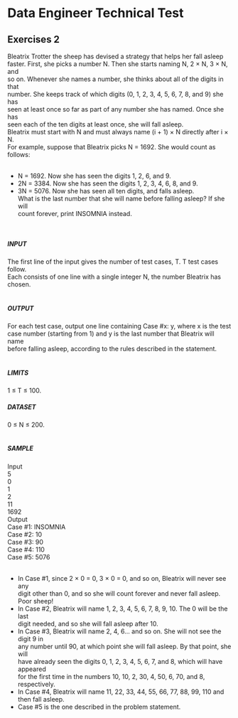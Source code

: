 # Data Engineer Technical Test
## Exercises 2
Bleatrix Trotter the sheep has devised a strategy that helps her fall asleep <br>
faster. First, she picks a number N. Then she starts naming N, 2 × N, 3 × N, and <br>
so on. Whenever she names a number, she thinks about all of the digits in that <br>
number. She keeps track of which digits (0, 1, 2, 3, 4, 5, 6, 7, 8, and 9) she has <br>
seen at least once so far as part of any number she has named. Once she has <br>
seen each of the ten digits at least once, she will fall asleep. <br>
Bleatrix must start with N and must always name (i + 1) × N directly after i × N. <br>
For example, suppose that Bleatrix picks N = 1692. She would count as follows: <br>
<br>
- N = 1692. Now she has seen the digits 1, 2, 6, and 9. <br>
- 2N = 3384. Now she has seen the digits 1, 2, 3, 4, 6, 8, and 9. <br>
- 3N = 5076. Now she has seen all ten digits, and falls asleep. <br>
What is the last number that she will name before falling asleep? If she will <br>
count forever, print INSOMNIA instead. <br>
<br>

##### INPUT <br>
The first line of the input gives the number of test cases, T. T test cases follow. <br>
Each consists of one line with a single integer N, the number Bleatrix has chosen. <br>
<br>

##### OUTPUT <br>
For each test case, output one line containing Case #x: y, where x is the test <br>
case number (starting from 1) and y is the last number that Bleatrix will name <br>
before falling asleep, according to the rules described in the statement. <br>
<br>

##### LIMITS <br>
1 ≤ T ≤ 100. <br>
##### DATASET <br>
0 ≤ N ≤ 200. <br>
<br>

##### SAMPLE <br>
Input <br>
5 <br>
0 <br>
1 <br>
2 <br>
11 <br>
1692 <br>
Output <br>
Case #1: INSOMNIA <br>
Case #2: 10 <br>
Case #3: 90 <br>
Case #4: 110 <br>
Case #5: 5076 <br>
<br>
- In Case #1, since 2 × 0 = 0, 3 × 0 = 0, and so on, Bleatrix will never see any <br>
digit other than 0, and so she will count forever and never fall asleep. Poor sheep! <br>
- In Case #2, Bleatrix will name 1, 2, 3, 4, 5, 6, 7, 8, 9, 10. The 0 will be the last <br>
digit needed, and so she will fall asleep after 10. <br>
- In Case #3, Bleatrix will name 2, 4, 6... and so on. She will not see the digit 9 in <br>
any number until 90, at which point she will fall asleep. By that point, she will <br>
have already seen the digits 0, 1, 2, 3, 4, 5, 6, 7, and 8, which will have appeared <br>
for the first time in the numbers 10, 10, 2, 30, 4, 50, 6, 70, and 8, respectively. <br>
- In Case #4, Bleatrix will name 11, 22, 33, 44, 55, 66, 77, 88, 99, 110 and then fall asleep. <br>
- Case #5 is the one described in the problem statement. <br>
<br>